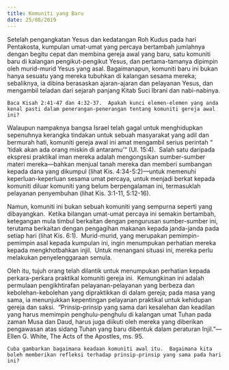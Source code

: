```yaml
---
title: Komuniti yang Baru
date: 25/08/2019
---
```


Setelah pengangkatan Yesus dan kedatangan Roh Kudus pada hari Pentakosta, kumpulan umat-umat yang percaya bertambah jumlahnya dengan begitu cepat dan membina gereja awal yang baru, satu komuniti baru di kalangan pengikut-pengikut Yesus, dan pertama-tamanya dipimpin oleh murid-murid Yesus yang asal. Bagaimanapun, komuniti baru ini bukan hanya sesuatu yang mereka tubuhkan di kalangan sesama mereka; sebaliknya, ia dibina berasaskan ajaran-ajaran dan pelayanan Yesus, dan mengambil teladan dari sejarah panjang Kitab Suci Ibrani dan nabi-nabinya.

`Baca Kisah 2:41-47 dan 4:32-37.  Apakah kunci elemen-elemen yang anda kenal pasti dalam penerangan-penerangan tentang komuniti gereja awal ini?`

Walaupun nampaknya bangsa Israel telah gagal untuk menghidupkan sepenuhnya kerangka tindakan untuk sebuah masyarakat yang adil dan bermurah hati, komuniti gereja awal ini amat mengambil serius perintah “ ‘tidak akan ada orang miskin di antaramu’“ (Ul. 15:4).  Salah satu daripada ekspresi praktikal iman mereka adalah mengongsikan sumber-sumber materi mereka—bahkan menjual tanah mereka dan memberi sumbangan kepada dana yang dikumpul (lihat Kis. 4:34-5:2)—untuk memenuhi keperluan-keperluan sesama umat percaya, untuk menjadi berkat kepada komuniti diluar komuniti yang belum berpengalaman ini, termasuklah pelayanan penyembuhan (lihat Kis. 3:1-11, 5:12-16).

Namun, komuniti ini bukan sebuah komuniti yang sempurna seperti yang dibayangkan.  Ketika bilangan umat-umat percaya ini semakin bertambah, ketegangan mula timbul berkaitan dengan pengurusan sumber-sumber ini, terutama berkaitan dengan pengagihan makanan kepada janda-janda pada setiap hari (lihat Kis. 6:1).  Murid-murid, yang merupakan pemimpin-pemimpin asal kepada kumpulan ini, ingin menumpukan perhatian mereka kepada mengkhotbahkan injil.  Untuk menangani situasi ini, mereka perlu melakukan penyelenggaraan semula.

Oleh itu, tujuh orang telah dilantik untuk menumpukan perhatian kepada perkara-perkara praktikal komuniti gereja ini.  Kemungkinan ini adalah permulaan pengikhtirafan pelayanan-pelayanan yang berbeza dan kebolehan-kebolehan yang dipraktikkan di dalam gereja; pada masa yang sama, ia menunjukkan kepentingan pelayanan praktikal untuk kehidupan gereja dan saksi.  “Prinsip-prinsip yang sama dari kesalehan dan keadilan yang harus memimpin penghulu-penghulu di kalangan umat Tuhan pada zaman Musa dan Daud, harus juga diikuti oleh mereka yang diberikan pengawasan atas sidang Tuhan yang baru dibentuk dalam peraturan Injil.”—Ellen G. White, The Acts of the Apostles, ms. 95.

`Cuba gambarkan bagaimana keadaan komuniti awal itu.  Bagaimana kita boleh memberikan refleksi terhadap prinsip-prinsip yang sama pada hari ini?`
